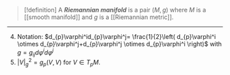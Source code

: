 > [!definition]
> A ***Riemannian manifold*** is a pair $(M,g)$ where $M$ is a [[smooth manifold]] and $g$ is a [[Riemannian metric]].

---

4. Notation: $d_{p}\varphi^id_{p}\varphi^j= \frac{1}{2}\left(  d_{p}\varphi^i \otimes  d_{p}\varphi^j+d_{p}\varphi^j \otimes  d_{p}\varphi^i \right)$ with $g=g_{ij}d\varphi^id\varphi^j$
5. $\left| V \right|_{g}^{2}=g_{p}(V,V)$ for $V\in T_{p}M$.